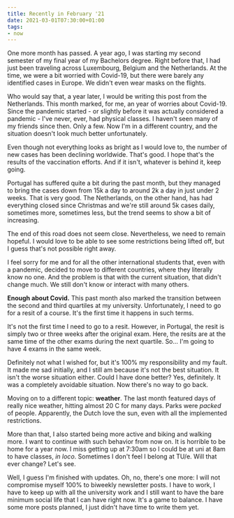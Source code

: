 ```yaml
---
title: Recently in February '21
date: 2021-03-01T07:30:00+01:00
tags:
- now
---
```


One more month has passed. A year ago, I was starting my second semester of my final year of my Bachelors degree. Right before that, I had just been traveling across Luxembourg, Belgium and the Netherlands. At the time, we were a bit worried with Covid-19, but there were barely any identified cases in Europe. We didn't even wear masks on the flights.

<!--more-->

Who would say that, a year later, I would be writing this post from the Netherlands. This month marked, for me, an year of worries about Covid-19. Since the pandemic started - or slightly before it was actually considered a pandemic - I've never, ever, had physical classes. I haven't seen many of my friends since then. Only a few. Now I'm in a different country, and the situation doesn't look much better unfortunately.

Even though not everything looks as bright as I would love to, the number of new cases has been declining worldwide. That's good. I hope that's the results of the vaccination efforts. And if it isn't, whatever is behind it, keep going.

Portugal has suffered quite a bit during the past month, but they managed to bring the cases down from 15k a day to around 2k a day in just under 2 weeks. That is very good. The Netherlands, on the other hand, has had everything closed since Christmas and we're still around 5k cases daily, sometimes more, sometimes less, but the trend seems to show a bit of increasing.

The end of this road does not seem close. Nevertheless, we need to remain hopeful. I would love to be able to see some restrictions being lifted off, but I guess that's not possible right away.

I feel sorry for me and for all the other international students that, even with a pandemic, decided to move to different countries, where they literally know no one. And the problem is that with the current situation, that didn't change much. We still don't know or interact with many others.

**Enough about Covid.** This past month also marked the transition between the second and third quartiles at my university. Unfortunately, I need to go for a resit of a course. It's the first time it happens in such terms.

It's not the first time I need to go to a resit. However, in Portugal, the resit is simply two or three weeks after the original exam. Here, the resits are at the same time of the other exams during the next quartile. So... I'm going to have 4 exams in the same week.

Definitely not what I wished for, but it's 100% my responsibility and my fault. It made me sad initially, and I still am because it's not the best situation. It isn't the worse situation either. Could I have done better? Yes, definitely. It was a completely avoidable situation. Now there's no way to go back.

Moving on to a different topic: **weather**. The last month featured days of really nice weather, hitting almost 20 C for many days. Parks were *packed* of people. Apparently, the Dutch love the sun, even with all the implemented restrictions.

More than that, I also started being more active and biking and walking more. I want to continue with such behavior from now on. It is horrible to be home for a year now. I miss getting up at 7:30am so I could be at uni at 8am to have classes, *in loco*. Sometimes I don't feel I belong at TU/e. Will that ever change? Let's see.

Well, I guess I'm finished with updates. Oh, no, there's one more: I will not compromise myself 100% to biweekly newsletter posts. I have to work, I have to keep up with all the university work and I still want to have the bare minimum social life that I can have right now. It's a game to balance. I have some more posts planned, I just didn't have time to write them yet.
